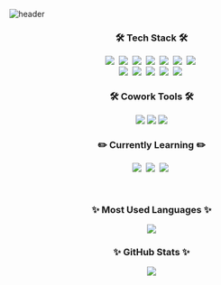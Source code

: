 ![header](https://capsule-render.vercel.app/api?type=$waving&color=5592dd&height=170&section=header&text=JISU&fontSize=90&animation=twinkling)

<h3 align="center">🛠️ Tech Stack 🛠️</h3>
<p align="center">
  <img src="https://img.shields.io/badge/HTML5-E34F26?style=flat-square&logo=html5&logoColor=white">&nbsp
  <img src="https://img.shields.io/badge/CSS3-1572B6?style=flat-square&logo=css3&logoColor=white">&nbsp
  <img src="https://img.shields.io/badge/SCSS-CC6699?style=flat-square&logo=sass&logoColor=white">&nbsp
  <img src="https://img.shields.io/badge/JavaScript-F7DF1E?style=flat-square&logo=javascript&logoColor=white">&nbsp 
  <img src="https://img.shields.io/badge/React-61DAFB?style=flat-square&logo=react&logoColor=white">&nbsp 
  <img src="https://img.shields.io/badge/Redux-764ABC?style=flat-square&logo=redux&logoColor=white">&nbsp
  <img src="https://img.shields.io/badge/StyledComponents-DB7093?style=flat-square&logo=styled-components&logoColor=white">&nbsp
  <br/>
  <img src="https://img.shields.io/badge/C-A8B9CC?style=flat-square&logo=C&logoColor=white">&nbsp
  <img src="https://img.shields.io/badge/C++-00599C?style=flat-square&logo=cplusplus&logoColor=white">&nbsp
  <img src="https://img.shields.io/badge/Python-3776AB?style=flat-square&logo=python&logoColor=white">&nbsp
  <img src="https://img.shields.io/badge/JAVA-007396?style=flat-square&logo=java&logoColor=white">&nbsp
  <img src="https://img.shields.io/badge/MySQL-4479A1?style=flat-square&logo=mysql&logoColor=white">&nbsp
  <br/>
</p>
<h3 align="center">🛠️ Cowork Tools 🛠️</h3>
<p align="center">
  <img src="https://img.shields.io/badge/GitHub-181717?style=flat-square&logo=GitHub&logoColor=white"/>
  <img src="https://img.shields.io/badge/Git-F05032?style=flat-square&logo=Git&logoColor=white"/>
  <img src="https://img.shields.io/badge/Postman-FF6C37?style=flat-square&logo=Postman&logoColor=white"/>
 </p>
<h3 align="center">✏️ Currently Learning ✏️</h3>
<p align="center">
  <img src="https://img.shields.io/badge/TypeScript-3178C6?style=flat-square&logo=typescript&logoColor=white">&nbsp
  <img src="https://img.shields.io/badge/Node.js-339933?style=flat-square&logo=node.js&logoColor=white">&nbsp
  <img src="https://img.shields.io/badge/Express-000000?style=flat-square&logo=express&logoColor=white">&nbsp
</p>
<br/>
<h3 align="center">✨ Most Used Languages ✨</h3>
<p align="center">
  <a href="https://github.com/Jisu00">
    <img align="center" src="https://github-readme-stats.vercel.app/api/top-langs/?username=Jisu00&layout=compact&show_icons=true&show_owner=true&hide_title=true&t7heme=buefy&hide=ruby" />
  </a>
</p>
<h3 align="center">✨ GitHub Stats ✨</h3>
<p align="center">
  <a href="https://github.com/Jisu00">
    <img align="center" src="https://github-readme-stats.vercel.app/api?username=jisu00&hide=&hide_title=true&show_icons=true&include_all_commits=true&theme=buefy" />
  </a>
</p>

